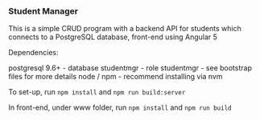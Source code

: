 ### Student Manager

This is a simple CRUD program with a backend API for students which connects to a PostgreSQL database, front-end using Angular 5

Dependencies:

postgresql 9.6+
    - database studentmgr
    - role studentmgr - see bootstrap files for more details
node / npm 
    - recommend installing via nvm

To set-up, run `npm install` and `npm run build:server`

In front-end, under www folder,
run `npm install` and `npm run build`